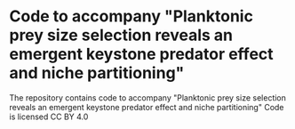 # Code to accompany "Planktonic prey size selection reveals an emergent keystone predator effect and niche partitioning"
The repository contains code to accompany "Planktonic prey size selection reveals an emergent keystone predator effect and niche partitioning"
Code is licensed CC BY 4.0
